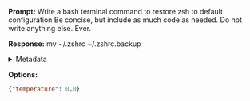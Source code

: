 **Prompt:**
Write a bash terminal command to restore zsh to default configuration
Be concise, but include as much code as needed. Do not write anything else. Ever.


**Response:**
mv ~/.zshrc ~/.zshrc.backup

<details><summary>Metadata</summary>

- Duration: 2053 ms
- Datetime: 2023-10-18T08:16:13.811425
- Model: gpt-3.5-turbo-0613

</details>

**Options:**
```json
{"temperature": 0.0}
```

